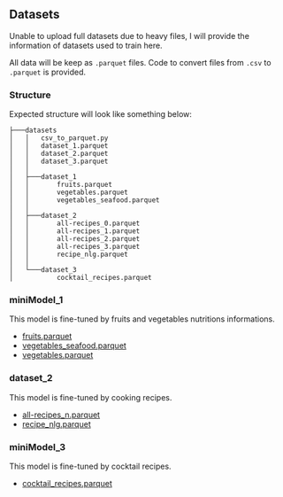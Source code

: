 ## Datasets

Unable to upload full datasets due to heavy files, I will provide the information of datasets used to train here.

All data will be keep as `.parquet` files. Code to convert files from `.csv` to `.parquet` is provided.

### Structure

Expected structure will look like something below:

```
├───datasets
│   │   csv_to_parquet.py
│   │   dataset_1.parquet
│   │   dataset_2.parquet
│   │   dataset_3.parquet
│   │
│   ├───dataset_1
│   │       fruits.parquet
│   │       vegetables.parquet
│   │       vegetables_seafood.parquet
│   │
│   ├───dataset_2
│   │       all-recipes_0.parquet
│   │       all-recipes_1.parquet
│   │       all-recipes_2.parquet
│   │       all-recipes_3.parquet
│   │       recipe_nlg.parquet
│   │
│   └───dataset_3
│           cocktail_recipes.parquet
```

### miniModel_1

This model is fine-tuned by fruits and vegetables nutritions informations.

- [fruits.parquet](https://www.kaggle.com/datasets/fathurrahmans/fruit-nutrition)
- [vegetables_seafood.parquet](https://www.kaggle.com/datasets/lazycoder00/-nutritionalfacts-fruit-vegetables-seafood/data)
- [vegetables.parquet](https://www.kaggle.com/datasets/rudraprasadbhuyan/vegetables-dataset)

### dataset_2

This model is fine-tuned by cooking recipes.
- [all-recipes_n.parquet](https://huggingface.co/datasets/corbt/all-recipes)
- [recipe_nlg.parquet](https://recipenlg.cs.put.poznan.pl/dataset)
  
### miniModel_3

This model is fine-tuned by cocktail recipes.

- [cocktail_recipes.parquet](https://huggingface.co/datasets/brianarbuckle/cocktail_recipes)
